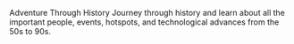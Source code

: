 Adventure Through History
Journey through history and learn about all the important people, events, hotspots, and technological advances from the 50s to 90s.
